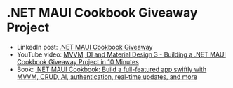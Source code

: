 # .NET MAUI Cookbook Giveaway Project

- LinkedIn post: [.NET MAUI Cookbook Giveaway](https://www.linkedin.com/posts/alex-russkov_dotnetmaui-maui-android-activity-7302760137985867777-aPH6/)
- YouTube video: [MVVM, DI and Material Design 3 - Building a .NET MAUI Cookbook Giveaway Project in 10 Minutes](https://youtu.be/W7p2Hya4Nto?si=aYuwB1XqctTiskjx)
- Book: [.NET MAUI Cookbook: Build a full-featured app swiftly with MVVM, CRUD, AI, authentication, real-time updates, and more](https://www.amazon.com/NET-MAUI-Cookbook-full-featured-authentication/dp/1835461123)

